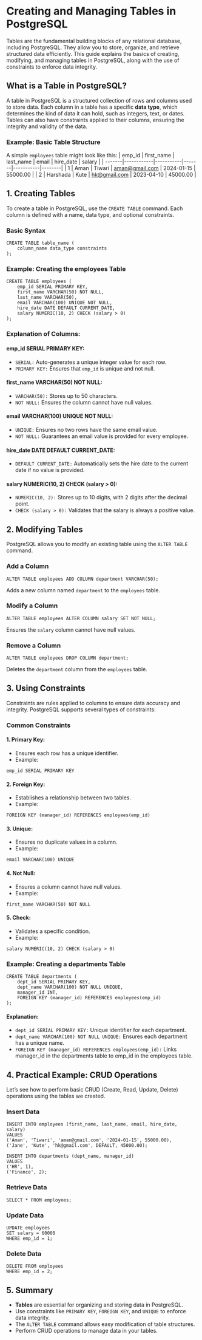 # Creating and Managing Tables in PostgreSQL
Tables are the fundamental building blocks of any relational database, including PostgreSQL. They allow you to store, organize, and retrieve structured data efficiently. This guide explains the basics of creating, modifying, and managing tables in PostgreSQL, along with the use of constraints to enforce data integrity.

## What is a Table in PostgreSQL?
A table in PostgreSQL is a structured collection of rows and columns used to store data. Each column in a table has a specific **data type**, which determines the kind of data it can hold, such as integers, text, or dates. Tables can also have constraints applied to their columns, ensuring the integrity and validity of the data.

### Example: Basic Table Structure
A simple `employees` table might look like this:
| emp_id | first_name | last_name | email | hire_date | salary |
| -------|------------|-----------|-------|-----------|--------|
|    1   |  Aman  |  Tiwari  | aman@gmail.com | 2024-01-15 | 55000.00 |
|    2   |  Harshada  |  Kute  | hk@gmail.com | 2023-04-10 | 45000.00 |

## 1. Creating Tables
To create a table in PostgreSQL, use the `CREATE TABLE` command. Each column is defined with a name, data type, and optional constraints.

### Basic Syntax
```
CREATE TABLE table_name (
    column_name data_type constraints
);
```

### Example: Creating the employees Table
```
CREATE TABLE employees (
    emp_id SERIAL PRIMARY KEY,
    first_name VARCHAR(50) NOT NULL,
    last_name VARCHAR(50),
    email VARCHAR(100) UNIQUE NOT NULL,
    hire_date DATE DEFAULT CURRENT_DATE,
    salary NUMERIC(10, 2) CHECK (salary > 0)
);
```

### Explanation of Columns:
#### emp_id SERIAL PRIMARY KEY:
* `SERIAL:` Auto-generates a unique integer value for each row.
* `PRIMARY KEY:` Ensures that `emp_id` is unique and not null.

#### first_name VARCHAR(50) NOT NULL:
* `VARCHAR(50):` Stores up to 50 characters.
* `NOT NULL:` Ensures the column cannot have null values.

#### email VARCHAR(100) UNIQUE NOT NULL:
* `UNIQUE:` Ensures no two rows have the same email value.
* `NOT NULL:` Guarantees an email value is provided for every employee.

#### hire_date DATE DEFAULT CURRENT_DATE:
* `DEFAULT CURRENT_DATE:` Automatically sets the hire date to the current date if no value is provided.

#### salary NUMERIC(10, 2) CHECK (salary > 0):
* `NUMERIC(10, 2):` Stores up to 10 digits, with 2 digits after the decimal point.
* `CHECK (salary > 0):` Validates that the salary is always a positive value.

## 2. Modifying Tables
PostgreSQL allows you to modify an existing table using the `ALTER TABLE` command.

### Add a Column
```
ALTER TABLE employees ADD COLUMN department VARCHAR(50);
```
Adds a new column named `department` to the `employees` table.

### Modify a Column
```
ALTER TABLE employees ALTER COLUMN salary SET NOT NULL;
```
Ensures the `salary` column cannot have null values.

### Remove a Column
```
ALTER TABLE employees DROP COLUMN department;
```
Deletes the `department` column from the `employees` table.

## 3. Using Constraints
Constraints are rules applied to columns to ensure data accuracy and integrity. PostgreSQL supports several types of constraints:

### Common Constraints
#### 1. Primary Key:
* Ensures each row has a unique identifier.
* Example:
```
emp_id SERIAL PRIMARY KEY
```

#### 2. Foreign Key:
* Establishes a relationship between two tables.
* Example:
```
FOREIGN KEY (manager_id) REFERENCES employees(emp_id)
```

#### 3. Unique:
* Ensures no duplicate values in a column.
* Example:
```
email VARCHAR(100) UNIQUE
```

#### 4. Not Null:
* Ensures a column cannot have null values.
* Example:
```
first_name VARCHAR(50) NOT NULL
```

#### 5. Check:
* Validates a specific condition.
* Example:
```
salary NUMERIC(10, 2) CHECK (salary > 0)
```

### Example: Creating a departments Table
```
CREATE TABLE departments (
    dept_id SERIAL PRIMARY KEY,
    dept_name VARCHAR(100) NOT NULL UNIQUE,
    manager_id INT,
    FOREIGN KEY (manager_id) REFERENCES employees(emp_id)
);
```

#### Explanation:
* `dept_id SERIAL PRIMARY KEY:` Unique identifier for each department.
* `dept_name VARCHAR(100) NOT NULL UNIQUE:` Ensures each department has a unique name.
* `FOREIGN KEY (manager_id) REFERENCES employees(emp_id):` Links manager_id in the departments table to emp_id in the employees table.

## 4. Practical Example: CRUD Operations
Let’s see how to perform basic CRUD (Create, Read, Update, Delete) operations using the tables we created.

### Insert Data
```
INSERT INTO employees (first_name, last_name, email, hire_date, salary) 
VALUES 
('Aman', 'Tiwari', 'aman@gmail.com', '2024-01-15', 55000.00),
('Jane', 'Kute', 'hk@gmail.com', DEFAULT, 45000.00);
```

```
INSERT INTO departments (dept_name, manager_id) 
VALUES 
('HR', 1),
('Finance', 2);
```

### Retrieve Data
```
SELECT * FROM employees;
```

### Update Data
```
UPDATE employees
SET salary = 60000
WHERE emp_id = 1;
```

### Delete Data
```
DELETE FROM employees
WHERE emp_id = 2;
```

## 5. Summary
* **Tables** are essential for organizing and storing data in PostgreSQL.
* Use constraints like `PRIMARY KEY`, `FOREIGN KEY`, and `UNIQUE` to enforce data integrity.
* The `ALTER TABLE` command allows easy modification of table structures.
* Perform CRUD operations to manage data in your tables.